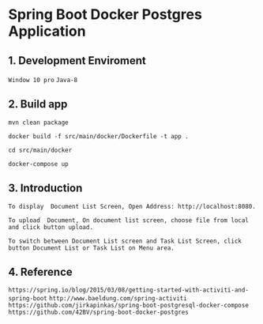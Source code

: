 # Spring Boot Docker Postgres Application

## 1. Development Enviroment
`Window 10 pro`
`Java-8`

## 2. Build app

`mvn clean package`

`docker build -f src/main/docker/Dockerfile -t app .`

`cd src/main/docker`

`docker-compose up`

## 3. Introduction
`To display  Document List Screen, Open Address: http://localhost:8080.`

`To upload  Document, On document list screen, choose file from local and click button upload.`

`To switch between Document List screen and Task List Screen, click button Document List or Task List on Menu area.`

## 4. Reference
`https://spring.io/blog/2015/03/08/getting-started-with-activiti-and-spring-boot`
`http://www.baeldung.com/spring-activiti`
`https://github.com/jirkapinkas/spring-boot-postgresql-docker-compose`
`https://github.com/42BV/spring-boot-docker-postgres`


